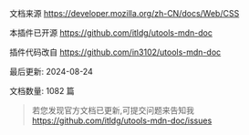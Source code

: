 文档来源 https://developer.mozilla.org/zh-CN/docs/Web/CSS

本插件已开源 https://github.com/itldg/utools-mdn-doc

插件代码改自 https://github.com/in3102/utools-mdn-doc

最后更新: 2024-08-24

文档数量: 1082 篇

> 若您发现官方文档已更新,可提交问题来告知我 https://github.com/itldg/utools-mdn-doc/issues